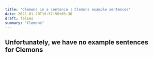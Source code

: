 ```yaml
---
title: "Clemons in a sentence | Clemons example sentences"
date: 2021-01-20T19:57:50+05:30
draft: falses
summary: "Clemons"
---
```

## Unfortunately, we have no example sentences for Clemons                 
